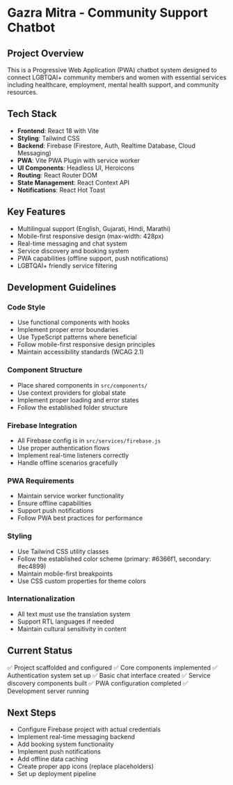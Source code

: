 <!-- Use this file to provide workspace-specific custom instructions to Copilot. For more details, visit https://code.visualstudio.com/docs/copilot/copilot-customization#_use-a-githubcopilotinstructionsmd-file -->

# Gazra Mitra - Community Support Chatbot

## Project Overview
This is a Progressive Web Application (PWA) chatbot system designed to connect LGBTQAI+ community members and women with essential services including healthcare, employment, mental health support, and community resources.

## Tech Stack
- **Frontend**: React 18 with Vite
- **Styling**: Tailwind CSS
- **Backend**: Firebase (Firestore, Auth, Realtime Database, Cloud Messaging)
- **PWA**: Vite PWA Plugin with service worker
- **UI Components**: Headless UI, Heroicons
- **Routing**: React Router DOM
- **State Management**: React Context API
- **Notifications**: React Hot Toast

## Key Features
- Multilingual support (English, Gujarati, Hindi, Marathi)
- Mobile-first responsive design (max-width: 428px)
- Real-time messaging and chat system
- Service discovery and booking system
- PWA capabilities (offline support, push notifications)
- LGBTQAI+ friendly service filtering

## Development Guidelines

### Code Style
- Use functional components with hooks
- Implement proper error boundaries
- Use TypeScript patterns where beneficial
- Follow mobile-first responsive design principles
- Maintain accessibility standards (WCAG 2.1)

### Component Structure
- Place shared components in `src/components/`
- Use context providers for global state
- Implement proper loading and error states
- Follow the established folder structure

### Firebase Integration
- All Firebase config is in `src/services/firebase.js`
- Use proper authentication flows
- Implement real-time listeners correctly
- Handle offline scenarios gracefully

### PWA Requirements
- Maintain service worker functionality
- Ensure offline capabilities
- Support push notifications
- Follow PWA best practices for performance

### Styling
- Use Tailwind CSS utility classes
- Follow the established color scheme (primary: #6366f1, secondary: #ec4899)
- Maintain mobile-first breakpoints
- Use CSS custom properties for theme colors

### Internationalization
- All text must use the translation system
- Support RTL languages if needed
- Maintain cultural sensitivity in content

## Current Status
✅ Project scaffolded and configured
✅ Core components implemented
✅ Authentication system set up
✅ Basic chat interface created
✅ Service discovery components built
✅ PWA configuration completed
✅ Development server running

## Next Steps
- Configure Firebase project with actual credentials
- Implement real-time messaging backend
- Add booking system functionality
- Implement push notifications
- Add offline data caching
- Create proper app icons (replace placeholders)
- Set up deployment pipeline